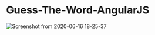 # Guess-The-Word-AngularJS
![Screenshot from 2020-06-16 18-25-37](https://user-images.githubusercontent.com/47720053/84817573-d1076e80-b032-11ea-8c8f-f60186003f52.png)
